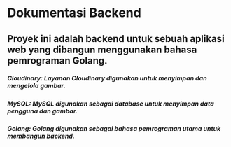 # Dokumentasi Backend
## Proyek ini adalah backend untuk sebuah aplikasi web yang dibangun menggunakan bahasa pemrograman Golang. 

##### Cloudinary: Layanan Cloudinary digunakan untuk menyimpan dan mengelola gambar.
##### MySQL: MySQL digunakan sebagai database untuk menyimpan data pengguna dan gambar.
##### Golang: Golang digunakan sebagai bahasa pemrograman utama untuk membangun backend.
